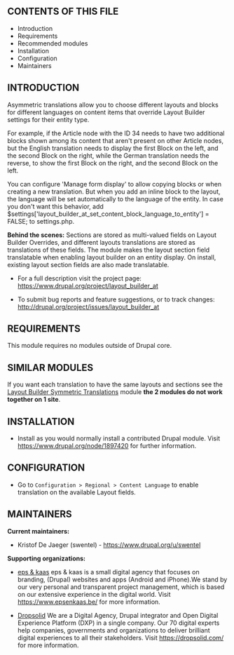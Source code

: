 ## CONTENTS OF THIS FILE

 * Introduction
 * Requirements
 * Recommended modules
 * Installation
 * Configuration
 * Maintainers


## INTRODUCTION

Asymmetric translations allow you to choose different layouts and blocks for different languages on content items that override Layout Builder settings for their entity type.

For example, if the Article node with the ID 34 needs to have two additional blocks shown among its content that aren't present on other Article nodes, but the English translation needs to display the first Block on the left, and the second Block on the right, while the German translation needs the reverse, to show the first Block on the right, and the second Block on the left.

You can configure 'Manage form display' to allow copying blocks or when creating a new translation. But when you add an inline block to the layout, the language will be set automatically to the language of the entity. In case you don't want this behavior, add $settings['layout_builder_at_set_content_block_language_to_entity'] = FALSE; to settings.php.

 **Behind the scenes:**
 Sections are stored as multi-valued fields on Layout Builder Overrides, and different layouts translations are stored as translations of these fields. The module makes the layout section field translatable when enabling layout builder on an entity display. On install, existing layout section fields are also made translatable.

 * For a full description visit the project page:
    https://www.drupal.org/project/layout_builder_at

 * To submit bug reports and feature suggestions, or to track changes:
    http://drupal.org/project/issues/layout_builder_at


## REQUIREMENTS

This module requires no modules outside of Drupal core.


## SIMILAR MODULES

If you want each translation to have the same layouts and sections see the [Layout Builder Symmetric Translations](https://www.drupal.org/project/layout_builder_st) module **the 2 modules do not work together on 1 site**.


## INSTALLATION

 * Install as you would normally install a contributed Drupal module. 
   Visit https://www.drupal.org/node/1897420 for further information.


## CONFIGURATION

- Go to `Configuration > Regional > Content Language` to enable translation on the available Layout fields.


## MAINTAINERS

 **Current maintainers:**
  * Kristof De Jaeger (swentel) - https://www.drupal.org/u/swentel

 **Supporting organizations:**
  * [eps & kaas](https://www.drupal.org/eps-kaas)
    eps & kaas is a small digital agency that focuses on branding, (Drupal) websites and apps (Android and iPhone).We stand by our very personal and transparent project management, which is based on our extensive experience in the digital world. Visit https://www.epsenkaas.be/ for more information.

 * [Dropsolid](https://www.drupal.org/dropsolid)
    We are a Digital Agency, Drupal integrator and Open Digital Experience Platform (DXP) in a single company. Our 70 digital experts help companies, governments and organizations to deliver brilliant digital experiences to all their stakeholders. Visit https://dropsolid.com/ for more information.

